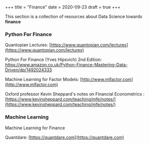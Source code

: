 +++
title = "Finance"
date = 2020-09-23
draft = true
+++

This section is a collection of resources about Data Science towards **finance**


### Python For Finance

Quantopian Lectures: [https://www.quantopian.com/lectures](https://www.quantopian.com/lectures)

Python For Finance (Yves Hipsvich) 2nd Edition: https://www.amazon.co.uk/Python-Finance-Mastering-Data-Driven/dp/1492024333

Machine Learning for Factor Models: [http://www.mlfactor.com](http://www.mlfactor.com)

Oxford professor Kevin Sheppard's notes on Financial Econometrics : [https://www.kevinsheppard.com/teaching/mfe/notes/](https://www.kevinsheppard.com/teaching/mfe/notes/)


### Machine Learning

Machine Learning for Finance


Quantdare: [https://quantdare.com](https://quantdare.com)